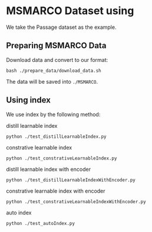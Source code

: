 # MSMARCO Dataset using
We take the Passage dataset as the example.   

## Preparing MSMARCO Data
Download data and convert to our format:
```
bash ./prepare_data/download_data.sh
```
The data will be saved into `./MSMARCO`.


## Using index 
We use index by the following method:

distill learnable index

```
python ./test_distillLearnableIndex.py 
```
constrative learnable index

```
python ./test_constrativeLearnableIndex.py 
```

distill learnable index with encoder

```
python ./test_distillLearnableIndexWithEncoder.py 
```

constrative learnable index with encoder

```
python ./test_constrativeLearnableIndexWithEncoder.py 
```

auto index

```
python ./test_autoIndex.py 
```